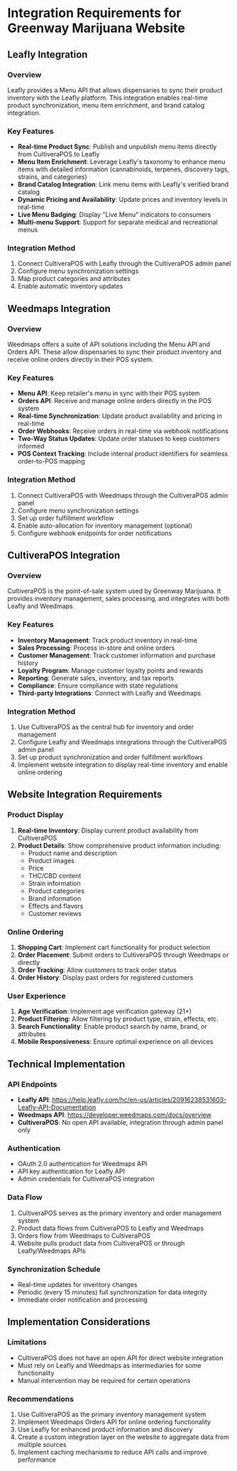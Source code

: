 # Integration Requirements for Greenway Marijuana Website

## Leafly Integration

### Overview
Leafly provides a Menu API that allows dispensaries to sync their product inventory with the Leafly platform. This integration enables real-time product synchronization, menu item enrichment, and brand catalog integration.

### Key Features
- **Real-time Product Sync**: Publish and unpublish menu items directly from CultiveraPOS to Leafly
- **Menu Item Enrichment**: Leverage Leafly's taxonomy to enhance menu items with detailed information (cannabinoids, terpenes, discovery tags, strains, and categories)
- **Brand Catalog Integration**: Link menu items with Leafly's verified brand catalog
- **Dynamic Pricing and Availability**: Update prices and inventory levels in real-time
- **Live Menu Badging**: Display "Live Menu" indicators to consumers
- **Multi-menu Support**: Support for separate medical and recreational menus

### Integration Method
1. Connect CultiveraPOS with Leafly through the CultiveraPOS admin panel
2. Configure menu synchronization settings
3. Map product categories and attributes
4. Enable automatic inventory updates

## Weedmaps Integration

### Overview
Weedmaps offers a suite of API solutions including the Menu API and Orders API. These allow dispensaries to sync their product inventory and receive online orders directly in their POS system.

### Key Features
- **Menu API**: Keep retailer's menu in sync with their POS system
- **Orders API**: Receive and manage online orders directly in the POS system
- **Real-time Synchronization**: Update product availability and pricing in real-time
- **Order Webhooks**: Receive orders in real-time via webhook notifications
- **Two-Way Status Updates**: Update order statuses to keep customers informed
- **POS Context Tracking**: Include internal product identifiers for seamless order-to-POS mapping

### Integration Method
1. Connect CultiveraPOS with Weedmaps through the CultiveraPOS admin panel
2. Configure menu synchronization settings
3. Set up order fulfillment workflow
4. Enable auto-allocation for inventory management (optional)
5. Configure webhook endpoints for order notifications

## CultiveraPOS Integration

### Overview
CultiveraPOS is the point-of-sale system used by Greenway Marijuana. It provides inventory management, sales processing, and integrates with both Leafly and Weedmaps.

### Key Features
- **Inventory Management**: Track product inventory in real-time
- **Sales Processing**: Process in-store and online orders
- **Customer Management**: Track customer information and purchase history
- **Loyalty Program**: Manage customer loyalty points and rewards
- **Reporting**: Generate sales, inventory, and tax reports
- **Compliance**: Ensure compliance with state regulations
- **Third-party Integrations**: Connect with Leafly and Weedmaps

### Integration Method
1. Use CultiveraPOS as the central hub for inventory and order management
2. Configure Leafly and Weedmaps integrations through the CultiveraPOS admin panel
3. Set up product synchronization and order fulfillment workflows
4. Implement website integration to display real-time inventory and enable online ordering

## Website Integration Requirements

### Product Display
1. **Real-time Inventory**: Display current product availability from CultiveraPOS
2. **Product Details**: Show comprehensive product information including:
   - Product name and description
   - Product images
   - Price
   - THC/CBD content
   - Strain information
   - Product categories
   - Brand information
   - Effects and flavors
   - Customer reviews

### Online Ordering
1. **Shopping Cart**: Implement cart functionality for product selection
2. **Order Placement**: Submit orders to CultiveraPOS through Weedmaps or directly
3. **Order Tracking**: Allow customers to track order status
4. **Order History**: Display past orders for registered customers

### User Experience
1. **Age Verification**: Implement age verification gateway (21+)
2. **Product Filtering**: Allow filtering by product type, strain, effects, etc.
3. **Search Functionality**: Enable product search by name, brand, or attributes
4. **Mobile Responsiveness**: Ensure optimal experience on all devices

## Technical Implementation

### API Endpoints
- **Leafly API**: https://help.leafly.com/hc/en-us/articles/20916238531603-Leafly-API-Documentation
- **Weedmaps API**: https://developer.weedmaps.com/docs/overview
- **CultiveraPOS**: No open API available, integration through admin panel only

### Authentication
- OAuth 2.0 authentication for Weedmaps API
- API key authentication for Leafly API
- Admin credentials for CultiveraPOS integration

### Data Flow
1. CultiveraPOS serves as the primary inventory and order management system
2. Product data flows from CultiveraPOS to Leafly and Weedmaps
3. Orders flow from Weedmaps to CultiveraPOS
4. Website pulls product data from CultiveraPOS or through Leafly/Weedmaps APIs

### Synchronization Schedule
- Real-time updates for inventory changes
- Periodic (every 15 minutes) full synchronization for data integrity
- Immediate order notification and processing

## Implementation Considerations

### Limitations
- CultiveraPOS does not have an open API for direct website integration
- Must rely on Leafly and Weedmaps as intermediaries for some functionality
- Manual intervention may be required for certain operations

### Recommendations
1. Use CultiveraPOS as the primary inventory management system
2. Implement Weedmaps Orders API for online ordering functionality
3. Use Leafly for enhanced product information and discovery
4. Create a custom integration layer on the website to aggregate data from multiple sources
5. Implement caching mechanisms to reduce API calls and improve performance